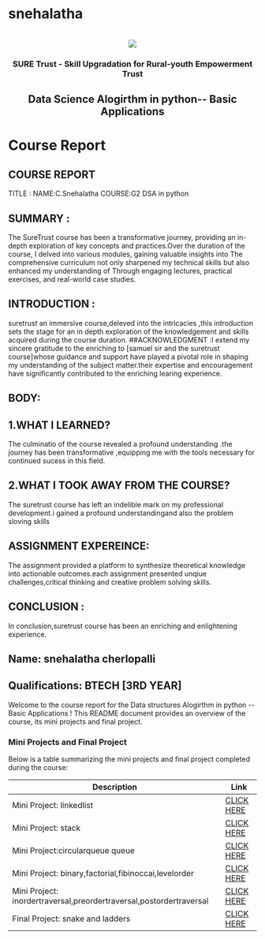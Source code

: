 # snehalatha
<!-- PROJECT LOGO -->
<br />

<div align="center">
   <img src='https://user-images.githubusercontent.com/73131499/166115643-d3187f47-d38f-41b2-ae42-5ecbbc60de14.png' />


<h3 align="center">SURE Trust - Skill Upgradation for Rural-youth Empowerment Trust</h3>
  <h2> Data Science Alogirthm in python-- Basic Applications</h2>
</div>

# Course Report
## COURSE REPORT
TITLE :
NAME:C.Snehalatha
COURSE:G2 DSA in python
## SUMMARY :
The SureTrust course has been a transformative journey, providing an in-depth
exploration of key concepts and practices.Over the duration of the course, I delved into various
modules, gaining valuable insights into The comprehensive curriculum not only sharpened my
technical skills but also enhanced my understanding of Through engaging lectures, practical
exercises, and real-world case studies.
## INTRODUCTION :
suretrust an immersive course,deleved into the intricacies ,this
introduction sets the stage for an in depth exploration of the knowledgement and skills acquired
during the course duration.
##ACKNOWLEDGMENT :I extend my sincere gratitude to the enriching
to [samuel sir and
the suretrust course]whose guidance and support have played a pivotal role in shaping my
understanding of the subject matter.their expertise and encouragement have significantly
contributed to the enriching learing experience.
## BODY:
## 1.WHAT I LEARNED?
The culminatio of the course revealed a profound understanding .the journey has been
transformative ,equipping me with the tools necessary for continued sucess in this field.
## 2.WHAT I TOOK AWAY FROM THE COURSE?
The suretrust course has left an indelible mark on my professional development.i gained a profound
understandingand also the problem sloving skills
## ASSIGNMENT EXPEREINCE: 
The assignment provided a platform to synthesize
theoretical knowledge into actionable outcomes.each assignment presented unqiue
challenges,critical thinking and creative problem solving skills.
## CONCLUSION :
In conclusion,suretrust course has been an enriching and enlightening
experience.

## Name: snehalatha cherlopalli

## Qualifications: BTECH [3RD YEAR]

Welcome to the course report for the Data structures Alogirthm in python -- Basic Applications ! This README document provides an overview of the course, its mini projects and final project.

### Mini Projects and Final Project

Below is a table summarizing the mini projects and final project completed during the course:

| Description                               | Link                                    |
|-------------------------------------------|-----------------------------------------|
| Mini Project: linkedlist    	            | [CLICK HERE](https://github.com/snehalatha1942/practical) |
| Mini Project: stack            | [CLICK HERE](https://github.com/snehalatha1942/partical)|
| Mini Project:circularqueue queue                 | [CLICK HERE](https://github.com/snehalatha1942/assignment-3) |
| Mini Project: binary,factorial,fibinoccai,levelorder     | [CLICK HERE](https://github.com/snehalatha1942/assignment-4) |
| Mini Project: inordertraversal,preordertraversal,postordertraversal            | [CLICK HERE](https://github.com/snehalatha1942/assignment-5) |
| Final Project: snake and ladders 			    | [CLICK HERE](https://github.com/snehalatha1942/final/upload) |
